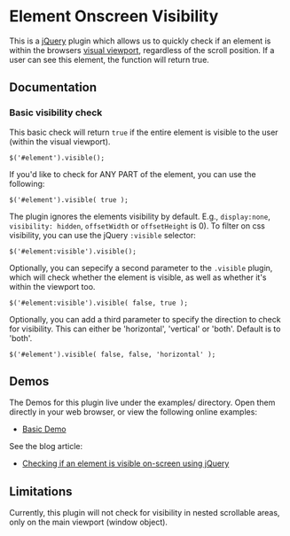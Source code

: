 Element Onscreen Visibility
===========================

This is a [jQuery](http://jquery.com/) plugin which allows us to quickly check if an element 
is within the browsers [visual viewport](http://www.quirksmode.org/mobile/viewports.html), 
regardless of the scroll position. If a user can see this element, the function will return true.


Documentation
-------------
### Basic visibility check

This basic check will return `true` if the entire element is visible to the user (within the visual viewport).

	$('#element').visible();

If you'd like to check for ANY PART of the element, you can use the following:

	$('#element').visible( true );

The plugin ignores the elements visibility by default. E.g., `display:none`, `visibility: hidden`, `offsetWidth` or `offsetHeight` is 0). 
To filter on css visibility, you can use the jQuery `:visible` selector:

	$('#element:visible').visible();

Optionally, you can sepecify a second parameter to the `.visible` plugin, which will check whether the element is visible, as well as
whether it's within the viewport too.

	$('#element:visible').visible( false, true );

Optionally, you can add a third parameter to specify the direction to check for visibility. This can either be 'horizontal', 'vertical' or 'both'.
Default is to 'both'.

    $('#element').visible( false, false, 'horizontal' );


Demos
-----

The Demos for this plugin live under the examples/ directory. Open them directly in your web browser, or view the following online examples:

- [Basic Demo](http://opensource.teamdf.com/visible/examples/demo-basic.html)

See the blog article:

- [Checking if an element is visible on-screen using jQuery](https://www.customd.com/articles/13/checking-if-an-element-is-visible-on-screen-using-jquery)


Limitations
-----------

Currently, this plugin will not check for visibility in nested scrollable areas, only on the main viewport (window object).
